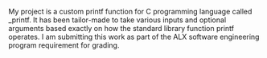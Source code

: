My project is a custom printf function for C programming language called _printf. It has been tailor-made to take various inputs and optional arguments based exactly on how the standard library function printf operates. I am submitting this work as part of the ALX software engineering program requirement for grading.

